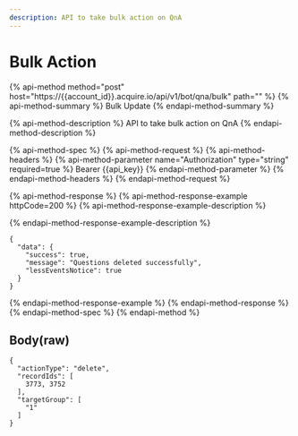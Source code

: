 ```yaml
---
description: API to take bulk action on QnA
---
```


# Bulk Action

{% api-method method="post" host="https://{{account\_id}}.acquire.io/api/v1/bot/qna/bulk" path="" %}
{% api-method-summary %}
Bulk Update
{% endapi-method-summary %}

{% api-method-description %}
API to take bulk action on QnA
{% endapi-method-description %}

{% api-method-spec %}
{% api-method-request %}
{% api-method-headers %}
{% api-method-parameter name="Authorization" type="string" required=true %}
Bearer {{api\_key}}
{% endapi-method-parameter %}
{% endapi-method-headers %}
{% endapi-method-request %}

{% api-method-response %}
{% api-method-response-example httpCode=200 %}
{% api-method-response-example-description %}

{% endapi-method-response-example-description %}

```
{
  "data": {
    "success": true,
    "message": "Questions deleted successfully",
    "lessEventsNotice": true
  }
}

```
{% endapi-method-response-example %}
{% endapi-method-response %}
{% endapi-method-spec %}
{% endapi-method %}

## Body\(raw\)

```text
{
  "actionType": "delete",
  "recordIds": [
    3773, 3752
  ],
  "targetGroup": [
    "1"
  ]
}

```

